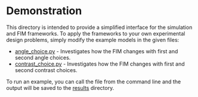 # Demonstration
This directory is intended to provide a simplified interface for the simulation and FIM frameworks. To apply the frameworks to your own experimental design problems, simply modify the example models in the given files:
* [angle_choice.py](/demo/angle_choice.py) - Investigates how the FIM changes with first and second angle choices.
* [contrast_choice.py](/demo/contrast_choice.py) - Investigates how the FIM changes with first and second contrast choices.

To run an example, you can call the file from the command line and the output will be saved to the [results](/demo/results) directory.
